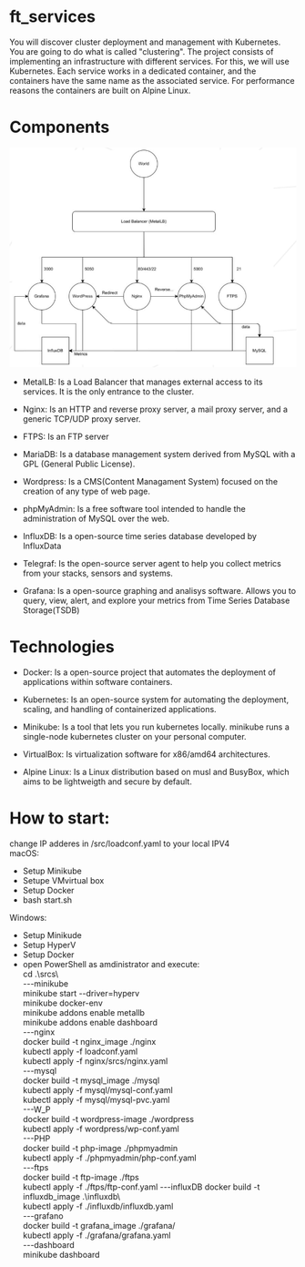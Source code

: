 # ft_services
You will discover cluster deployment and management with Kubernetes. You are going to do what is called "clustering". The project consists of implementing an infrastructure with different services. For this, we will use Kubernetes. Each service works in a dedicated container, and the containers have the same name as the associated service. For performance reasons the containers are built on Alpine Linux.

 # Components
![alt-текст](https://github.com/xTSL-echiles/ft_services/blob/main/scheme.png "How does it look: ")

 * MetalLB: Is a Load Balancer that manages external access to its services. It is the only entrance to the cluster.

* Nginx: Is an HTTP and reverse proxy server, a mail proxy server, and a generic TCP/UDP proxy server.

* FTPS: Is an FTP server

* MariaDB: Is a database management system derived from MySQL with a GPL (General Public License).

* Wordpress: Is a CMS(Content Managament System) focused on the creation of any type of web page.

* phpMyAdmin: Is a free software tool intended to handle the administration of MySQL over the web.

* InfluxDB: Is a open-source time series database developed by InfluxData

* Telegraf: Is the open-source server agent to help you collect metrics from your stacks, sensors and systems.

* Grafana: Is a open-source graphing and analisys software. Allows you to query, view, alert, and explore your metrics from Time Series Database Storage(TSDB)

# Technologies
* Docker: Is a open-source project that automates the deployment of applications within software containers.

* Kubernetes: Is an open-source system for automating the deployment, scaling, and handling of containerized applications.

* Minikube: Is a tool that lets you run kubernetes locally. minikube runs a single-node kubernetes cluster on your personal computer.

* VirtualBox: Is virtualization software for x86/amd64 architectures.

* Alpine Linux: Is a Linux distribution based on musl and BusyBox, which aims to be lightweigth and secure by default.

# How to start:
change IP adderes in /src/loadconf.yaml to your local IPV4  
macOS:
* Setup Minikube
* Setupe VMvirtual box
* Setup Docker
* bash start.sh

Windows:
* Setup Minikude
* Setup HyperV
* Setup Docker
* open PowerShell as amdinistrator and execute:  
cd .\srcs\  
---minikube  
minikube start --driver=hyperv  
minikube docker-env  
minikube addons enable metallb  
minikube addons enable dashboard  
---nginx  
docker build -t nginx_image ./nginx  
kubectl apply -f loadconf.yaml  
kubectl apply -f nginx/srcs/nginx.yaml  
---mysql  
docker build -t mysql_image ./mysql  
kubectl apply -f mysql/mysql-conf.yaml  
kubectl apply -f mysql/mysql-pvc.yaml  
---W_P  
docker build -t wordpress-image ./wordpress  
kubectl apply -f wordpress/wp-conf.yaml  
---PHP  
docker build -t php-image ./phpmyadmin  
kubectl apply -f ./phpmyadmin/php-conf.yaml  
---ftps  
docker build -t ftp-image ./ftps  
kubectl apply -f ./ftps/ftp-conf.yaml 
---influxDB
docker build -t influxdb_image .\influxdb\  
kubectl apply -f ./influxdb/influxdb.yaml  
---grafano  
docker build -t grafana_image ./grafana/  
kubectl apply -f ./grafana/grafana.yaml  
---dashboard  
minikube dashboard  

